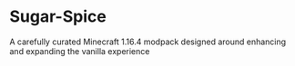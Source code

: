 # Sugar-Spice
A carefully curated Minecraft 1.16.4 modpack designed around enhancing and expanding the vanilla experience
